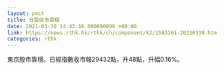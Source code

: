```yaml
---
layout: post
title: 日股收市靠穩
date: 2021-03-30 14:43:16.000000000 +08:00
link: https://news.rthk.hk/rthk/ch/component/k2/1583361-20210330.htm
categories: rthk
---
```


東京股市靠穩。日經指數收市報29432點，升48點，升幅0.16%。
